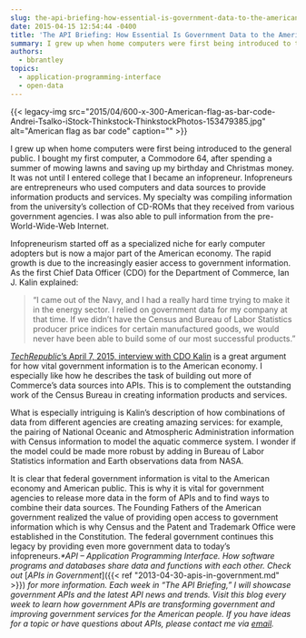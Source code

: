 ```yaml
---
slug: the-api-briefing-how-essential-is-government-data-to-the-american-economy
date: 2015-04-15 12:54:44 -0400
title: 'The API Briefing: How Essential Is Government Data to the American Economy?'
summary: I grew up when home computers were first being introduced to the general public. I bought my first computer, a Commodore 64, after spending a summer of mowing lawns and saving up my birthday and Christmas money. It was not until I entered college that I became an infopreneur. Infopreneurs are entrepreneurs who used computers
authors:
  - bbrantley
topics:
  - application-programming-interface
  - open-data
---
```


{{< legacy-img src="2015/04/600-x-300-American-flag-as-bar-code-Andrei-Tsalko-iStock-Thinkstock-ThinkstockPhotos-153479385.jpg" alt="American flag as bar code" caption="" >}} 

I grew up when home computers were first being introduced to the general public. I bought my first computer, a Commodore 64, after spending a summer of mowing lawns and saving up my birthday and Christmas money. It was not until I entered college that I became an infopreneur. Infopreneurs are entrepreneurs who used computers and data sources to provide information products and services. My specialty was compiling information from the university’s collection of CD-ROMs that they received from various government agencies. I was also able to pull information from the pre-World-Wide-Web Internet.

Infopreneurism started off as a specialized niche for early computer adopters but is now a major part of the American economy. The rapid growth is due to the increasingly easier access to government information. As the first Chief Data Officer (CDO) for the Department of Commerce, Ian J. Kalin explained:

> “I came out of the Navy, and I had a really hard time trying to make it in the energy sector. I relied on government data for my company at that time. If we didn&#8217;t have the Census and Bureau of Labor Statistics producer price indices for certain manufactured goods, we would never have been able to build some of our most successful products.”

<a href="http://www.techrepublic.com/article/government-data-is-fuel-for-job-creation-says-commerce-department-cdo/" target="_blank"><em>TechRepublic</em>’s April 7, 2015, interview with CDO Kalin</a> is a great argument for how vital government information is to the American economy. I especially like how he describes the task of building out more of Commerce&#8217;s data sources into APIs. This is to complement the outstanding work of the Census Bureau in creating information products and services.

What is especially intriguing is Kalin’s description of how combinations of data from different agencies are creating amazing services: for example, the pairing of National Oceanic and Atmospheric Administration information with Census information to model the aquatic commerce system. I wonder if the model could be made more robust by adding in Bureau of Labor Statistics information and Earth observations data from NASA.

It is clear that federal government information is vital to the American economy and American public. This is why it is vital for government agencies to release more data in the form of APIs and to find ways to combine their data sources. The Founding Fathers of the American government realized the value of providing open access to government information which is why Census and the Patent and Trademark Office were established in the Constitution. The federal government continues this legacy by providing even more government data to today’s infopreneurs._*API – Application Programming Interface. How software programs and databases share data and functions with each other. Check out_ [_APIs in Government_]({{< ref "2013-04-30-apis-in-government.md" >}}) _for more information._
_Each week in “The API Briefing,” I will showcase government APIs and the latest API news and trends. Visit this blog every week to learn how government APIs are transforming government and improving government services for the American people. If you have ideas for a topic or have questions about APIs, please contact me via_ [_email_](mailto:%20bill.brantley@wdc.usda.gov)_._